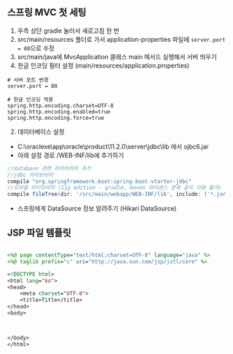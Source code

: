 

## 스프링 MVC 첫 세팅
1. 우측 상단 gradle 눌러서 새로고침 한 번
2. src/main/resources 폴더로 가서 application-properties 파일에 `server.port = 80`으로 수정
3. src/main/java에 MvcApplication 클래스 main 메서드 실행해서 서버 띄우기
4. 한글 인코딩 필터 설정 (main/resources/application.properties)
```
# 서버 포트 변경
server.port = 80

# 한글 인코딩 적용
spring.http.encoding.charset=UTF-8
spring.http.encoding.enabled=true
spring.http.encoding.force=true
```

2. 데이터베이스 설정
- C:\oraclexe\app\oracle\product\11.2.0\server\jdbc\lib 에서 ojbc6.jar
- 아래 설정 경로 /WEB-INF/lib에 추가하기
```groovy
//database 관련 라이브러리 추가
//jdbc 라이브러리
compile "org.springframework.boot:spring-boot-starter-jdbc"
//오라클 라이브러리 (11g edition - gradle, maven 라이센스 문제 공식 지원 불가)
compile fileTree(dir: '/src/main/webapp/WEB-INF/lib', include: ['*.jar'])
```

- 스프링에게 DataSource 정보 알려주기 (Hikari DataSource)



## JSP 파일 템플릿
```jsp

<%@ page contentType="text/html;charset=UTF-8" language="java" %>
<%@ taglib prefix="c" uri="http://java.sun.com/jsp/jstl/core" %>

<!DOCTYPE html>
<html lang="ko">
<head>
    <meta charset="UTF-8">
    <title>Title</title>
</head>
<body>



</body>
</html>

```